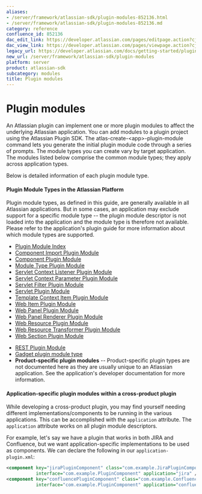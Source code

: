 ```yaml
---
aliases:
- /server/framework/atlassian-sdk/plugin-modules-852136.html
- /server/framework/atlassian-sdk/plugin-modules-852136.md
category: reference
confluence_id: 852136
dac_edit_link: https://developer.atlassian.com/pages/editpage.action?cjm=wozere&pageId=852136
dac_view_link: https://developer.atlassian.com/pages/viewpage.action?cjm=wozere&pageId=852136
legacy_url: https://developer.atlassian.com/docs/getting-started/plugin-modules
new_url: /server/framework/atlassian-sdk/plugin-modules
platform: server
product: atlassian-sdk
subcategory: modules
title: Plugin modules
---
```

# Plugin modules

An Atlassian plugin can implement one or more plugin modules to affect the underlying Atlassian application. You can add modules to a plugin project using the Atlassian Plugin SDK. The atlas-create-&lt;app&gt;-plugin-module command lets you generate the initial plugin module code through a series of prompts. The module types you can create vary by target application. The modules listed below comprise the common module types; they apply across application types.  

Below is detailed information of each plugin module type.

#### Plugin Module Types in the Atlassian Platform

Plugin module types, as defined in this guide, are generally available in all Atlassian applications. But in some cases, an application may exclude support for a specific module type -- the plugin module descriptor is not loaded into the application and the module type is therefore not available. Please refer to the application's plugin guide for more information about which module types are supported.

-   [Plugin Module Index](/server/framework/atlassian-sdk/plugin-module-index)
-   [Component Import Plugin Module](/server/framework/atlassian-sdk/component-import-plugin-module)
-   [Component Plugin Module](/server/framework/atlassian-sdk/component-plugin-module)
-   [Module Type Plugin Module](/server/framework/atlassian-sdk/module-type-plugin-module)
-   [Servlet Context Listener Plugin Module](/server/framework/atlassian-sdk/servlet-context-listener-plugin-module)
-   [Servlet Context Parameter Plugin Module](/server/framework/atlassian-sdk/servlet-context-parameter-plugin-module)
-   [Servlet Filter Plugin Module](/server/framework/atlassian-sdk/servlet-filter-plugin-module)
-   [Servlet Plugin Module](/server/framework/atlassian-sdk/servlet-plugin-module)
-   [Template Context Item Plugin Module](/server/framework/atlassian-sdk/template-context-item-plugin-module)
-   [Web Item Plugin Module](/server/framework/atlassian-sdk/web-item-plugin-module)
-   [Web Panel Plugin Module](/server/framework/atlassian-sdk/web-panel-plugin-module)
-   [Web Panel Renderer Plugin Module](/server/framework/atlassian-sdk/web-panel-renderer-plugin-module)
-   [Web Resource Plugin Module](/server/framework/atlassian-sdk/web-resource-plugin-module)
-   [Web Resource Transformer Plugin Module](/server/framework/atlassian-sdk/web-resource-transformer-plugin-module)
-   [Web Section Plugin Module](/server/framework/atlassian-sdk/web-section-plugin-module)

<!-- -->

-   [REST Plugin Module](/server/framework/atlassian-sdk/rest-plugin-module)
-   [Gadget plugin module type](https://developer.atlassian.com/display/GADGETS/Packaging+your+Gadget+as+an+Atlassian+Plugin)
-   **Product-specific plugin modules** -- Product-specific plugin types are not documented here as they are usually unique to an Atlassian application. See the application's developer documentation for more information.

#### Application-specific plugin modules within a cross-product plugin

While developing a cross-product plugin, you may find yourself needing different implementations/components to be running in the various applications. This can be accomplished with the `application` attribute. The `application` attribute works on all plugin module descriptors.

For example, let's say we have a plugin that works in both JIRA and Confluence, but we want application-specific implementations to be used as components. We can declare the following in our `application-plugin.xml`:

``` xml
<component key="jiraPluginComponent" class="com.example.JiraPluginComponent" 
           interface="com.example.PluginComponent" application="jira" />
<component key="confluencePluginComponent" class="com.example.ConfluencePluginComponent"  
           interface="com.example.PluginComponent" application="confluence" />
```























































































































































































































































































































































































































































































